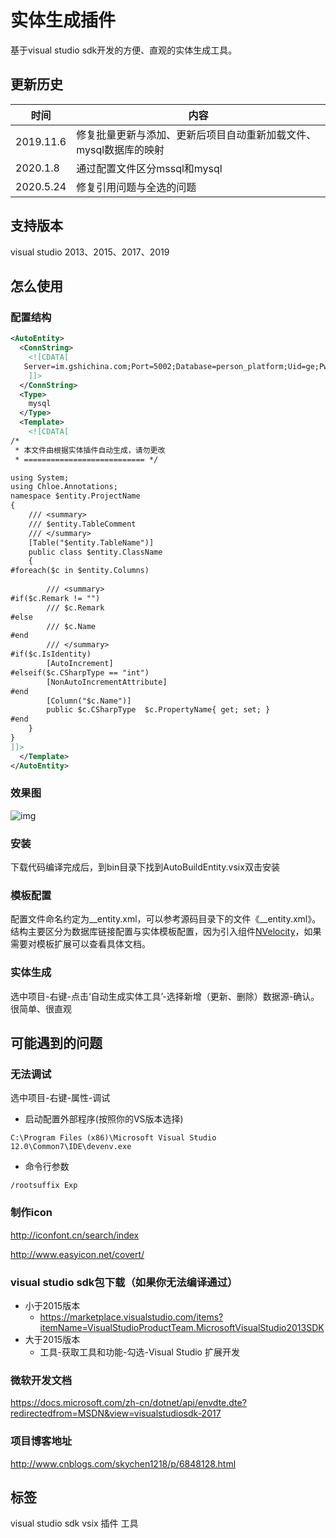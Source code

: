 # 实体生成插件
基于visual studio sdk开发的方便、直观的实体生成工具。

## 更新历史
|时间|内容|
| ------- | ------| 
|2019.11.6|修复批量更新与添加、更新后项目自动重新加载文件、mysql数据库的映射|
|2020.1.8|通过配置文件区分mssql和mysql|
|2020.5.24|修复引用问题与全选的问题|

## 支持版本
visual studio 2013、2015、2017、2019


## 怎么使用

### 配置结构

```xml
<AutoEntity>
  <ConnString>
    <![CDATA[
   Server=im.gshichina.com;Port=5002;Database=person_platform;Uid=ge;Pwd=shi2019
    ]]>
  </ConnString>
  <Type>
    mysql
  </Type>
  <Template>
    <![CDATA[
/*
 * 本文件由根据实体插件自动生成，请勿更改
 * =========================== */

using System;
using Chloe.Annotations;
namespace $entity.ProjectName
{
    /// <summary>
    /// $entity.TableComment
    /// </summary>
    [Table("$entity.TableName")]
    public class $entity.ClassName
    {
#foreach($c in $entity.Columns)
        
        /// <summary>
#if($c.Remark != "")
        /// $c.Remark
#else
        /// $c.Name
#end
        /// </summary>
#if($c.IsIdentity)
        [AutoIncrement]
#elseif($c.CSharpType == "int")
        [NonAutoIncrementAttribute]
#end    
        [Column("$c.Name")]
        public $c.CSharpType  $c.PropertyName{ get; set; }
#end
    }
}
]]>
  </Template>
</AutoEntity>
```

### 效果图
![img](https://github.com/SkyChenSky/Sikiro.BuildEntity/blob/master/AutoBuildEntity/Resources/entity.gif "效果图")

### 安装

下载代码编译完成后，到bin目录下找到AutoBuildEntity.vsix双击安装

### 模板配置

配置文件命名约定为__entity.xml，可以参考源码目录下的文件《__entity.xml》。结构主要区分为数据库链接配置与实体模板配置，因为引入组件[NVelocity](https://github.com/castleproject/NVelocity/blob/master/docs/nvelocity.md)，如果需要对模板扩展可以查看具体文档。

### 实体生成
选中项目-右键-点击‘自动生成实体工具’-选择新增（更新、删除）数据源-确认。很简单、很直观


## 可能遇到的问题

### 无法调试
选中项目-右键-属性-调试

- 启动配置外部程序(按照你的VS版本选择)
```
C:\Program Files (x86)\Microsoft Visual Studio 12.0\Common7\IDE\devenv.exe
```

- 命令行参数
```
/rootsuffix Exp
```

### 制作icon
http://iconfont.cn/search/index

http://www.easyicon.net/covert/

### visual studio sdk包下载（如果你无法编译通过）
- 小于2015版本
   - https://marketplace.visualstudio.com/items?itemName=VisualStudioProductTeam.MicrosoftVisualStudio2013SDK
- 大于2015版本
   - 工具-获取工具和功能-勾选-Visual Studio 扩展开发


### 微软开发文档
https://docs.microsoft.com/zh-cn/dotnet/api/envdte.dte?redirectedfrom=MSDN&view=visualstudiosdk-2017

### 项目博客地址
http://www.cnblogs.com/skychen1218/p/6848128.html


## 标签
visual studio sdk vsix 插件 工具
